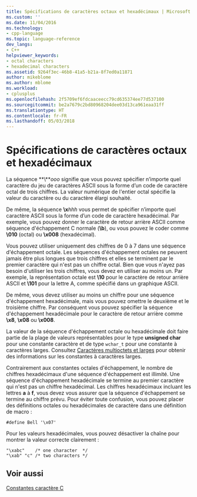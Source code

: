 ```yaml
---
title: Spécifications de caractères octaux et hexadécimaux | Microsoft Docs
ms.custom: ''
ms.date: 11/04/2016
ms.technology:
- cpp-language
ms.topic: language-reference
dev_langs:
- C++
helpviewer_keywords:
- octal characters
- hexadecimal characters
ms.assetid: 9264f3ec-46b8-41a5-b21a-8f7ed0a11871
author: mikeblome
ms.author: mblome
ms.workload:
- cplusplus
ms.openlocfilehash: 2f5709ef6fdcaaceecc79cd635374ee77d537100
ms.sourcegitcommit: be2a7679c2bd80968204dee03d13ca961eaa31ff
ms.translationtype: HT
ms.contentlocale: fr-FR
ms.lasthandoff: 05/03/2018
---
```

# <a name="octal-and-hexadecimal-character-specifications"></a>Spécifications de caractères octaux et hexadécimaux
La séquence **\\***ooo* signifie que vous pouvez spécifier n’importe quel caractère du jeu de caractères ASCII sous la forme d’un code de caractère octal de trois chiffres. La valeur numérique de l'entier octal spécifie la valeur du caractère ou du caractère élargi souhaité.  
  
 De même, la séquence **\x***hhh* vous permet de spécifier n’importe quel caractère ASCII sous la forme d’un code de caractère hexadécimal. Par exemple, vous pouvez donner le caractère de retour arrière ASCII comme séquence d'échappement C normale (**\b**), ou vous pouvez le coder comme **\010** (octal) ou **\x008** (hexadécimal).  
  
 Vous pouvez utiliser uniquement des chiffres de 0 à 7 dans une séquence d'échappement octale. Les séquences d'échappement octales ne peuvent jamais être plus longues que trois chiffres et elles se terminent par le premier caractère qui n'est pas un chiffre octal. Bien que vous n'ayez pas besoin d'utiliser les trois chiffres, vous devez en utiliser au moins un. Par exemple, la représentation octale est **\10** pour le caractère de retour arrière ASCII et **\101** pour la lettre A, comme spécifié dans un graphique ASCII.  
  
 De même, vous devez utiliser au moins un chiffre pour une séquence d'échappement hexadécimale, mais vous pouvez omettre le deuxième et le troisième chiffre. Par conséquent vous pouvez spécifier la séquence d'échappement hexadécimale pour le caractère de retour arrière comme **\x8**, **\x08** ou **\x008**.  
  
 La valeur de la séquence d'échappement octale ou hexadécimale doit faire partie de la plage de valeurs représentables pour le type **unsigned char** pour une constante caractère et de type `wchar_t` pour une constante à caractères larges. Consultez [Caractères multioctets et larges](../c-language/multibyte-and-wide-characters.md) pour obtenir des informations sur les constantes à caractères larges.  
  
 Contrairement aux constantes octales d'échappement, le nombre de chiffres hexadécimaux d'une séquence d'échappement est illimité. Une séquence d'échappement hexadécimale se termine au premier caractère qui n'est pas un chiffre hexadécimal. Les chiffres hexadécimaux incluant les lettres **a** à **f**, vous devez vous assurer que la séquence d'échappement se termine au chiffre prévu. Pour éviter toute confusion, vous pouvez placer des définitions octales ou hexadécimales de caractère dans une définition de macro :  
  
```  
#define Bell '\x07'  
```  
  
 Pour les valeurs hexadécimales, vous pouvez désactiver la chaîne pour montrer la valeur correcte clairement :  
  
```  
"\xabc"    /* one character  */  
"\xab" "c" /* two characters */  
```  
  
## <a name="see-also"></a>Voir aussi  
 [Constantes caractère C](../c-language/c-character-constants.md)